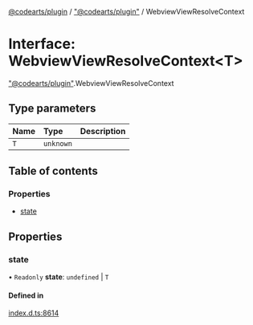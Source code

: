 [@codearts/plugin](../README.md) / ["@codearts/plugin"](../modules/_codearts_plugin_.md) / WebviewViewResolveContext

# Interface: WebviewViewResolveContext<T\>

["@codearts/plugin"](../modules/_codearts_plugin_.md).WebviewViewResolveContext

## Type parameters

| Name | Type | Description |
| :------ | :------ | :------ |
| `T` | `unknown` |  |

## Table of contents

### Properties

- [state](codearts_plugin_.WebviewViewResolveContext.md#state)

## Properties

### state

• `Readonly` **state**: `undefined` \| `T`

#### Defined in

[index.d.ts:8614](https://github.com/huaweicloud/cloudide-plugin-api/blob/03c74e5/index.d.ts#L8614)
